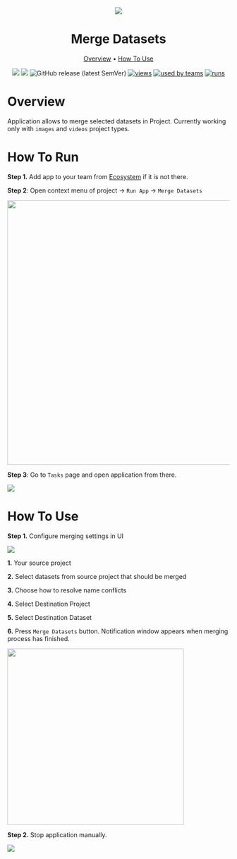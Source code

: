 <div align="center" markdown>
<img src="https://i.imgur.com/QF7FTZn.png"/>

# Merge Datasets

<p align="center">
  <a href="#Overview">Overview</a> •
  <a href="#How-To-Use">How To Use</a>
</p>


[![](https://img.shields.io/badge/supervisely-ecosystem-brightgreen)](https://ecosystem.supervise.ly/apps/supervisely-ecosystem/merge-datasets)
[![](https://img.shields.io/badge/slack-chat-green.svg?logo=slack)](https://supervise.ly/slack)
![GitHub release (latest SemVer)](https://img.shields.io/github/v/release/supervisely-ecosystem/merge-datasets)
[![views](https://app.supervise.ly/public/api/v3/ecosystem.counters?repo=supervisely-ecosystem/merge-datasets&counter=views&label=views)](https://supervise.ly)
[![used by teams](https://app.supervise.ly/public/api/v3/ecosystem.counters?repo=supervisely-ecosystem/merge-datasets&counter=downloads&label=used%20by%20teams)](https://supervise.ly)
[![runs](https://app.supervise.ly/public/api/v3/ecosystem.counters?repo=supervisely-ecosystem/merge-datasets&counter=runs&label=runs)](https://supervise.ly)

</div>

# Overview

Application allows to merge selected datasets in Project. Currently working only with `images` and `videos` project types.

# How To Run

**Step 1.** Add app to your team from [Ecosystem](https://ecosystem.supervise.ly/apps/merge-datasets) if it is not there.

**Step 2**: Open context menu of project -> `Run App` -> `Merge Datasets`

<img src="https://i.imgur.com/6ecS2ec.png"  width="600px"/>

**Step 3**: Go to `Tasks` page and open application from there.

<img src="https://i.imgur.com/U1kaHGb.png"/>

# How To Use


**Step 1.** Configure merging settings in UI 

<img src="https://i.imgur.com/CMTzN7f.png"/>

**1.** Your source project

**2.** Select datasets from source project that should be merged

**3.** Choose how to resolve name conflicts

**4.** Select Destination Project

**5.** Select Destination Dataset

**6.** Press `Merge Datasets` button. Notification window appears when merging process has finished. 
   
<img src="https://i.imgur.com/4hsY6y6.png" width="400px"/>

**Step 2.** Stop application manually.

<img src="https://i.imgur.com/36yQ86G.png" />
